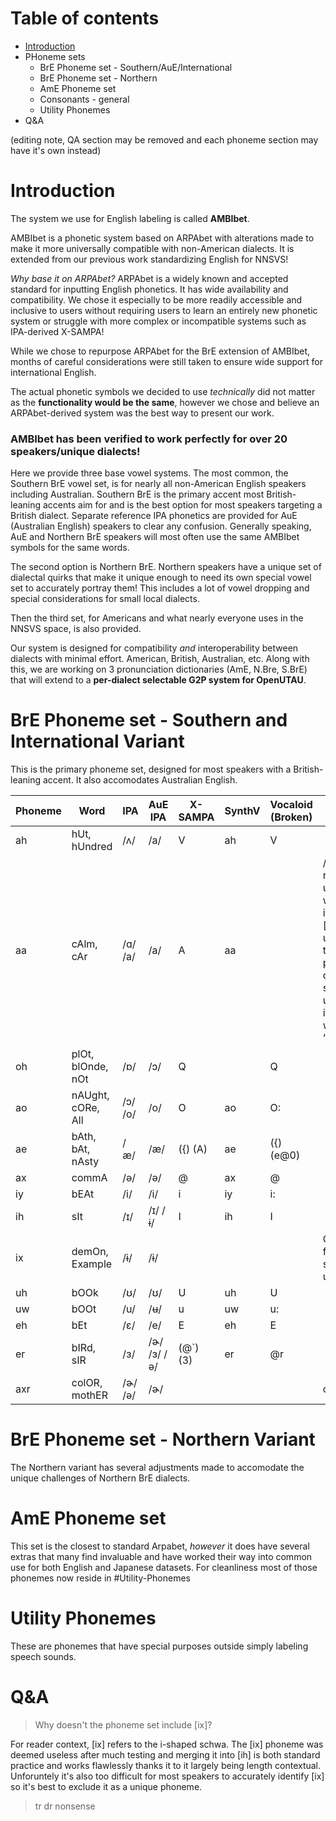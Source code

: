 # Table of contents
- [Introduction](#Introduction)
- PHoneme sets
  - BrE Phoneme set - Southern/AuE/International
  - BrE Phoneme set - Northern
  - AmE Phoneme set
  - Consonants - general
  - Utility Phonemes
- Q&A

(editing note, QA section may be removed and each phoneme section may have it's own instead)

# Introduction
The system we use for English labeling is called **AMBIbet**.

AMBIbet is a phonetic system based on ARPAbet with alterations made to make it more universally compatible with non-American dialects.
It is extended from our previous work standardizing English for NNSVS!

_Why base it on ARPAbet?_
ARPAbet is a widely known and accepted standard for inputting English phonetics. It has wide availability and compatibility.
We chose it especially to be more readily accessible and inclusive to users without requiring users to learn an entirely new phonetic system or struggle with more complex or incompatible systems such as IPA-derived X-SAMPA!

While we chose to repurpose ARPAbet for the BrE extension of AMBIbet, months of careful considerations were still taken to ensure wide support for international English.

The actual phonetic symbols we decided to use _technically_ did not matter as the __**functionality would be the same**__, however we chose and believe an ARPAbet-derived system was the best way to present our work.

### AMBIbet has been verified to work perfectly for over 20 speakers/unique dialects!

Here we provide three base vowel systems.
The most common, the Southern BrE vowel set, is for nearly all non-American English speakers including Australian. Southern BrE is the primary accent most British-leaning accents aim for and is the best option for most speakers targeting a British dialect.
Separate reference IPA phonetics are provided for AuE (Australian English) speakers to clear any confusion. Generally speaking, AuE and Northern BrE speakers will most often use the same AMBIbet symbols for the same words.

The second option is Northern BrE. Northern speakers have a unique set of dialectal quirks that make it unique enough to need its own special vowel set to accurately portray them!
This includes a lot of vowel dropping and special considerations for small local dialects.

Then the third set, for Americans and what nearly everyone uses in the NNSVS space, is also provided.

Our system is designed for compatibility _and_ interoperability between dialects with minimal effort. American, British, Australian, etc.
Along with this, we are working on 3 pronunciation dictionaries (AmE, N.Bre, S.BrE) that will extend to a **per-dialect selectable G2P system for OpenUTAU**.

# BrE Phoneme set - Southern and International Variant
This is the primary phoneme set, designed for most speakers with a British-leaning accent. It also accomodates Australian English.

| **Phoneme** | **Word**          | **IPA** | **AuE IPA** | **X-SAMPA** | **SynthV** | **Vocaloid (Broken)** |                                                                                                                                                                                                                                                  |
| ----------- | ----------------- | ------- | ----------- | ----------- | ---------- | --------------------- | ------------------------------------------------------------------------------------------------------------------------------------------------------------------------------------------------------------------------------------------------ |
| ah          | hUt, hUndred      | /ʌ/     | /a/         | V           | ah         | V                     |                                                                                                                                                                                                                                                  |
| aa          | cAlm, cAr         | /ɑ/ /a/ | /a/         | A           | aa         |                       | /a/ is included for reference but uncommon/merged with /ɑ/. If desired it can be added as [au] (a-unrounded). Refer to the [ae] phoneme for concatenative synthesis as BrE uses [aa] and [ae] interchangeably for words like “bath”, “hat”, etc. |
| oh          | plOt, blOnde, nOt | /ɒ/     | /ɔ/         | Q           |            | Q                     |
| ao          | nAUght, cORe, All | /ɔ/ /o/ | /o/         | O           | ao         | O:                    |
| ae          | bAth, bAt, nAsty  | /æ/     | /æ/         | ({) (A)     | ae         | ({) (e@0)             |                                                                                                                                                                                                                                                  |
| ax          | commA             | /ə/     | /ə/         | @           | ax         | @                     |                                                                                                                                                                                                                                                  |
| iy          | bEAt              | /i/     | /i/         | i           | iy         | i:                    |                                                                                                                                                                                                                                                  |
| ih          | sIt               | /ɪ/     | /ɪ/ /ɨ/     | I           | ih         | I                     |                                                                                                                                                                                                                                                  |
| ix          | demOn, Example    | /ɨ/     | /ɨ/         |             |            |                       | Only makes sense for concatenative synths (ie UTAU users)                                                                                                                                                                                        |
| uh          | bOOk              | /ʊ/     | /ʊ/         | U           | uh         | U                     |                                                                                                                                                                                                                                                  |
| uw          | bOOt              | /u/     | /ʉ/         | u           | uw         | u:                    |                                                                                                                                                                                                                                                  |
| eh          | bEt               | /ɛ/     | /e/         | E           | eh         | E                     |                                                                                                                                                                                                                                                  |
| er          | bIRd, sIR         | /ɜ/     | /ɚ/ /ɜ/ /ə/ | (@\`) (3)   | er         | @r                    |                                                                                                                                                                                                                                                  |
| axr         | colOR, mothER     | /ɚ/ /ə/ | /ɚ/         |             |            |                       | concatenative only.                                                                                                                                                                                                                              |


# BrE Phoneme set - Northern Variant
The Northern variant has several adjustments made to accomodate the unique challenges of Northern BrE dialects.

# AmE Phoneme set
This set is the closest to standard Arpabet, _however_ it does have several extras that many find invaluable and have worked their way into common use for both English and Japanese datasets. For cleanliness most of those phonemes now reside in #Utility-Phonemes

# Utility Phonemes
These are phonemes that have special purposes outside simply labeling speech sounds.

# Q&A
> Why doesn't the phoneme set include [ix]?

For reader context, [ix] refers to the i-shaped schwa. The [ix] phoneme was deemed useless after much testing and merging it into [ih] is both standard practice and works flawlessly thanks it to it largely being length contextual.
Unforuntely it's also too difficult for most speakers to accurately identify [ix] so it's best to exclude it as a unique phoneme.

> tr dr nonsense
